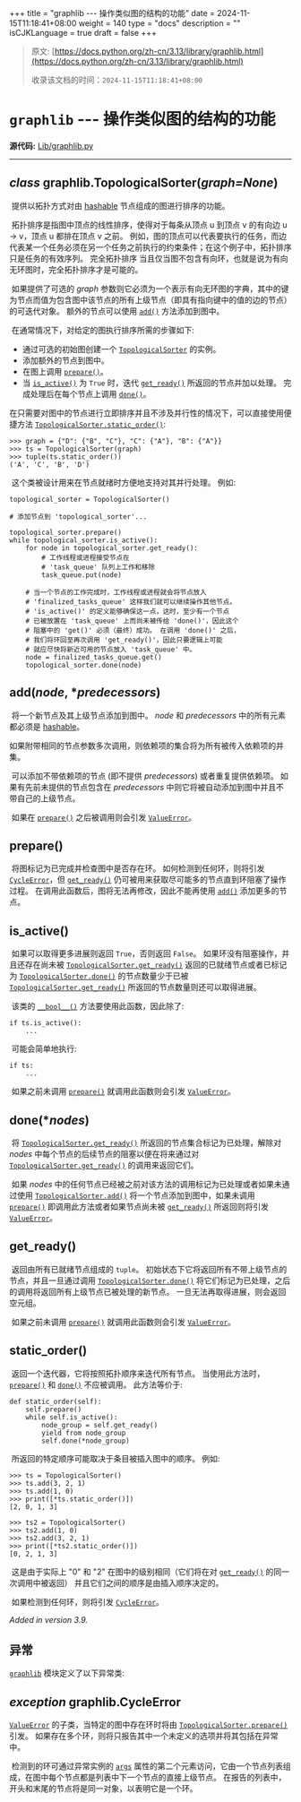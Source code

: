 +++
title = "graphlib --- 操作类似图的结构的功能"
date = 2024-11-15T11:18:41+08:00
weight = 140
type = "docs"
description = ""
isCJKLanguage = true
draft = false
+++

> 原文: [https://docs.python.org/zh-cn/3.13/library/graphlib.html](https://docs.python.org/zh-cn/3.13/library/graphlib.html)
>
> 收录该文档的时间：`2024-11-15T11:18:41+08:00`

# `graphlib` --- 操作类似图的结构的功能

**源代码:** [Lib/graphlib.py](https://github.com/python/cpython/tree/3.13/Lib/graphlib.py)

------

## *class* graphlib.**TopologicalSorter**(*graph=None*)

​	提供以拓扑方式对由 [hashable](https://docs.python.org/zh-cn/3.13/glossary.html#term-hashable) 节点组成的图进行排序的功能。

​	拓扑排序是指图中顶点的线性排序，使得对于每条从顶点 u 到顶点 v 的有向边 u -> v，顶点 u 都排在顶点 v 之前。 例如，图的顶点可以代表要执行的任务，而边代表某一个任务必须在另一个任务之前执行的约束条件；在这个例子中，拓扑排序只是任务的有效序列。 完全拓扑排序 当且仅当图不包含有向环，也就是说为有向无环图时，完全拓扑排序才是可能的。

​	如果提供了可选的 *graph* 参数则它必须为一个表示有向无环图的字典，其中的键为节点而值为包含图中该节点的所有上级节点（即具有指向键中的值的边的节点）的可迭代对象。 额外的节点可以使用 [`add()`](https://docs.python.org/zh-cn/3.13/library/graphlib.html#graphlib.TopologicalSorter.add) 方法添加到图中。

​	在通常情况下，对给定的图执行排序所需的步骤如下:

- 通过可选的初始图创建一个 [`TopologicalSorter`](https://docs.python.org/zh-cn/3.13/library/graphlib.html#graphlib.TopologicalSorter) 的实例。
- 添加额外的节点到图中。
- 在图上调用 [`prepare()`](https://docs.python.org/zh-cn/3.13/library/graphlib.html#graphlib.TopologicalSorter.prepare)。
- 当 [`is_active()`](https://docs.python.org/zh-cn/3.13/library/graphlib.html#graphlib.TopologicalSorter.is_active) 为 `True` 时，迭代 [`get_ready()`](https://docs.python.org/zh-cn/3.13/library/graphlib.html#graphlib.TopologicalSorter.get_ready) 所返回的节点并加以处理。 完成处理后在每个节点上调用 [`done()`](https://docs.python.org/zh-cn/3.13/library/graphlib.html#graphlib.TopologicalSorter.done)。

​	在只需要对图中的节点进行立即排序并且不涉及并行性的情况下，可以直接使用便捷方法 [`TopologicalSorter.static_order()`](https://docs.python.org/zh-cn/3.13/library/graphlib.html#graphlib.TopologicalSorter.static_order):



```
>>> graph = {"D": {"B", "C"}, "C": {"A"}, "B": {"A"}}
>>> ts = TopologicalSorter(graph)
>>> tuple(ts.static_order())
('A', 'C', 'B', 'D')
```

​	这个类被设计用来在节点就绪时方便地支持对其并行处理。 例如:

```
topological_sorter = TopologicalSorter()

# 添加节点到 'topological_sorter'...

topological_sorter.prepare()
while topological_sorter.is_active():
    for node in topological_sorter.get_ready():
        # 工作线程或进程接受节点在
        # 'task_queue' 队列上工作和移除
        task_queue.put(node)

    # 当一个节点的工作完成时，工作线程或进程就会将节点放入
    # 'finalized_tasks_queue' 这样我们就可以继续操作其他节点。
    # 'is_active()' 的定义能够确保这一点，这时，至少有一个节点
    # 已被放置在 'task_queue' 上而尚未被传给 'done()'，因此这个
    # 阻塞中的 'get()' 必须（最终）成功。 在调用 'done()' 之后，
    # 我们将环回至再次调用 'get_ready()'，因此只要逻辑上可能
    # 就应尽快将新近可用的节点放入 'task_queue' 中。
    node = finalized_tasks_queue.get()
    topological_sorter.done(node)
```

## **add**(*node*, **predecessors*)

​	将一个新节点及其上级节点添加到图中。 *node* 和 *predecessors* 中的所有元素都必须是 [hashable](https://docs.python.org/zh-cn/3.13/glossary.html#term-hashable)。

​	如果附带相同的节点参数多次调用，则依赖项的集合将为所有被传入依赖项的并集。

​	可以添加不带依赖项的节点 (即不提供 *predecessors*) 或者重复提供依赖项。 如果有先前未提供的节点包含在 *predecessors* 中则它将被自动添加到图中并且不带自己的上级节点。

​	如果在 [`prepare()`](https://docs.python.org/zh-cn/3.13/library/graphlib.html#graphlib.TopologicalSorter.prepare) 之后被调用则会引发 [`ValueError`](https://docs.python.org/zh-cn/3.13/library/exceptions.html#ValueError)。

## **prepare**()

​	将图标记为已完成并检查图中是否存在环。 如何检测到任何环，则将引发 [`CycleError`](https://docs.python.org/zh-cn/3.13/library/graphlib.html#graphlib.CycleError)，但 [`get_ready()`](https://docs.python.org/zh-cn/3.13/library/graphlib.html#graphlib.TopologicalSorter.get_ready) 仍可被用来获取尽可能多的节点直到环阻塞了操作过程。 在调用此函数后，图将无法再修改，因此不能再使用 [`add()`](https://docs.python.org/zh-cn/3.13/library/graphlib.html#graphlib.TopologicalSorter.add) 添加更多的节点。

## **is_active**()

​	如果可以取得更多进展则返回 `True`，否则返回 `False`。 如果环没有阻塞操作，并且还存在尚未被 [`TopologicalSorter.get_ready()`](https://docs.python.org/zh-cn/3.13/library/graphlib.html#graphlib.TopologicalSorter.get_ready) 返回的已就绪节点或者已标记为 [`TopologicalSorter.done()`](https://docs.python.org/zh-cn/3.13/library/graphlib.html#graphlib.TopologicalSorter.done) 的节点数量少于已被 [`TopologicalSorter.get_ready()`](https://docs.python.org/zh-cn/3.13/library/graphlib.html#graphlib.TopologicalSorter.get_ready) 所返回的节点数量则还可以取得进展。

​	该类的 [`__bool__()`](https://docs.python.org/zh-cn/3.13/reference/datamodel.html#object.__bool__) 方法要使用此函数，因此除了:

```
if ts.is_active():
    ...
```

​	可能会简单地执行:

```
if ts:
    ...
```

​	如果之前未调用 [`prepare()`](https://docs.python.org/zh-cn/3.13/library/graphlib.html#graphlib.TopologicalSorter.prepare) 就调用此函数则会引发 [`ValueError`](https://docs.python.org/zh-cn/3.13/library/exceptions.html#ValueError)。

## **done**(**nodes*)

​	将 [`TopologicalSorter.get_ready()`](https://docs.python.org/zh-cn/3.13/library/graphlib.html#graphlib.TopologicalSorter.get_ready) 所返回的节点集合标记为已处理，解除对 *nodes* 中每个节点的后续节点的阻塞以便在将来通过对 [`TopologicalSorter.get_ready()`](https://docs.python.org/zh-cn/3.13/library/graphlib.html#graphlib.TopologicalSorter.get_ready) 的调用来返回它们。

​	如果 *nodes* 中的任何节点已经被之前对该方法的调用标记为已处理或者如果未通过使用 [`TopologicalSorter.add()`](https://docs.python.org/zh-cn/3.13/library/graphlib.html#graphlib.TopologicalSorter.add) 将一个节点添加到图中，如果未调用 [`prepare()`](https://docs.python.org/zh-cn/3.13/library/graphlib.html#graphlib.TopologicalSorter.prepare) 即调用此方法或者如果节点尚未被 [`get_ready()`](https://docs.python.org/zh-cn/3.13/library/graphlib.html#graphlib.TopologicalSorter.get_ready) 所返回则将引发 [`ValueError`](https://docs.python.org/zh-cn/3.13/library/exceptions.html#ValueError)。

## **get_ready**()

​	返回由所有已就绪节点组成的 `tuple`。 初始状态下它将返回所有不带上级节点的节点，并且一旦通过调用 [`TopologicalSorter.done()`](https://docs.python.org/zh-cn/3.13/library/graphlib.html#graphlib.TopologicalSorter.done) 将它们标记为已处理，之后的调用将返回所有上级节点已被处理的新节点。 一旦无法再取得进展，则会返回空元组。

​	如果之前未调用 [`prepare()`](https://docs.python.org/zh-cn/3.13/library/graphlib.html#graphlib.TopologicalSorter.prepare) 就调用此函数则会引发 [`ValueError`](https://docs.python.org/zh-cn/3.13/library/exceptions.html#ValueError)。

## **static_order**()

​	返回一个迭代器，它将按照拓扑顺序来迭代所有节点。 当使用此方法时，[`prepare()`](https://docs.python.org/zh-cn/3.13/library/graphlib.html#graphlib.TopologicalSorter.prepare) 和 [`done()`](https://docs.python.org/zh-cn/3.13/library/graphlib.html#graphlib.TopologicalSorter.done) 不应被调用。 此方法等价于:

```
def static_order(self):
    self.prepare()
    while self.is_active():
        node_group = self.get_ready()
        yield from node_group
        self.done(*node_group)
```

​	所返回的特定顺序可能取决于条目被插入图中的顺序。 例如:



```
>>> ts = TopologicalSorter()
>>> ts.add(3, 2, 1)
>>> ts.add(1, 0)
>>> print([*ts.static_order()])
[2, 0, 1, 3]

>>> ts2 = TopologicalSorter()
>>> ts2.add(1, 0)
>>> ts2.add(3, 2, 1)
>>> print([*ts2.static_order()])
[0, 2, 1, 3]
```

​	这是由于实际上 "0" 和 "2" 在图中的级别相同（它们将在对 [`get_ready()`](https://docs.python.org/zh-cn/3.13/library/graphlib.html#graphlib.TopologicalSorter.get_ready) 的同一次调用中被返回） 并且它们之间的顺序是由插入顺序决定的。

​	如果检测到任何环，则将引发 [`CycleError`](https://docs.python.org/zh-cn/3.13/library/graphlib.html#graphlib.CycleError)。

*Added in version 3.9.*

## 异常

[`graphlib`](https://docs.python.org/zh-cn/3.13/library/graphlib.html#module-graphlib) 模块定义了以下异常类:

## *exception* graphlib.**CycleError**

[`ValueError`](https://docs.python.org/zh-cn/3.13/library/exceptions.html#ValueError) 的子类，当特定的图中存在环时将由 [`TopologicalSorter.prepare()`](https://docs.python.org/zh-cn/3.13/library/graphlib.html#graphlib.TopologicalSorter.prepare) 引发。 如果存在多个环，则将只报告其中一个未定义的选项并将其包括在异常中。

​	检测到的环可通过异常实例的 [`args`](https://docs.python.org/zh-cn/3.13/library/exceptions.html#BaseException.args) 属性的第二个元素访问，它由一个节点列表组成，在图中每个节点都是列表中下一个节点的直接上级节点。 在报告的列表中，开头和末尾的节点将是同一对象，以表明它是一个环。
